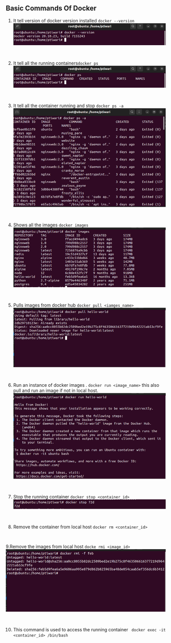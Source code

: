 ## Basic Commands Of Docker</br>

1. It tell version of docker version installed
``docker --version``</br>
![docker_version](/images/docker_version_ss.png)
</br>

2. It tell all the running containers``docker ps``</br>
![docker_ps](/images/docker_ps_ss.png)
</br>

3. It tell all the container running and stop ``docker ps -a``
![docker_allProcess](/images/docker_allProcess_ss.png)
</br>

4. Shows all the images ``docker images``
![docker_images](/images/docker_images.png)
</br>

5. Pulls images from docker hub ``docker pull <iamges_name>``
![docker_pull](/images/docker_pull_ss.png)
</br>

6. Run an instance of docker images . ``docker run <image_name>`` this also pull and run an image if not in local host.
![docker_run](/images/docker_run_ss.png)

</br>

7. Stop the running container ``docker stop <container_id>``</br>
![docker_stop](/images/docker_stop_ss.png)

</br>

8. Remove  the container from local host ``docker rm <container_id>``</br>
</br>


9.Remove the images from local host ``docke rmi <image_id>``</br>
![docker_rmi](/images/docker_rmi_ss.png)

</br>


10. This command is used to access the running container `` docker exec -it <container_id> /bin/bash``</br>



